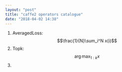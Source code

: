 ```yaml
---
layout: "post"
title: "caffe2 operators catalogue"
date: "2018-04-02 14:38"
---
```


1. AveragedLoss: $$\frac{1}{N}\sum_i^N x(i)$$
2. Topk: $$\arg\max_{1:k} x$$
3. 
